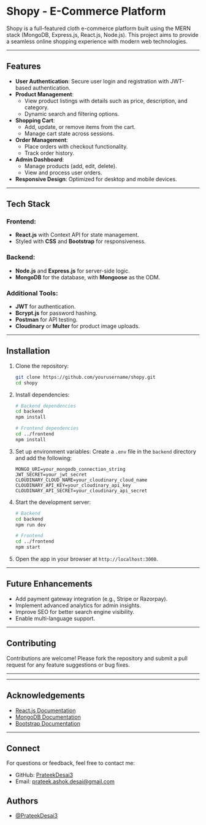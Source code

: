 # Shopy - E-Commerce Platform

Shopy is a full-featured cloth e-commerce platform built using the MERN stack (MongoDB, Express.js, React.js, Node.js). This project aims to provide a seamless online shopping experience with modern web technologies.

---

## Features

- **User Authentication**: Secure user login and registration with JWT-based authentication.
- **Product Management**:
  - View product listings with details such as price, description, and category.
  - Dynamic search and filtering options.
- **Shopping Cart**:
  - Add, update, or remove items from the cart.
  - Manage cart state across sessions.
- **Order Management**:
  - Place orders with checkout functionality.
  - Track order history.
- **Admin Dashboard**:
  - Manage products (add, edit, delete).
  - View and process user orders.
- **Responsive Design**: Optimized for desktop and mobile devices.

---

## Tech Stack

### Frontend:

- **React.js** with Context API for state management.
- Styled with **CSS** and **Bootstrap** for responsiveness.

### Backend:

- **Node.js** and **Express.js** for server-side logic.
- **MongoDB** for the database, with **Mongoose** as the ODM.

### Additional Tools:

- **JWT** for authentication.
- **Bcrypt.js** for password hashing.
- **Postman** for API testing.
- **Cloudinary** or **Multer** for product image uploads.

---

## Installation

1. Clone the repository:

   ```bash
   git clone https://github.com/yourusername/shopy.git
   cd shopy
   ```

2. Install dependencies:

   ```bash
   # Backend dependencies
   cd backend
   npm install

   # Frontend dependencies
   cd ../frontend
   npm install
   ```

3. Set up environment variables: Create a `.env` file in the `backend` directory and add the following:

   ```env
   MONGO_URI=your_mongodb_connection_string
   JWT_SECRET=your_jwt_secret
   CLOUDINARY_CLOUD_NAME=your_cloudinary_cloud_name
   CLOUDINARY_API_KEY=your_cloudinary_api_key
   CLOUDINARY_API_SECRET=your_cloudinary_api_secret
   ```

4. Start the development server:

   ```bash
   # Backend
   cd backend
   npm run dev

   # Frontend
   cd ../frontend
   npm start
   ```

5. Open the app in your browser at `http://localhost:3000`.

---



## Future Enhancements

- Add payment gateway integration (e.g., Stripe or Razorpay).
- Implement advanced analytics for admin insights.
- Improve SEO for better search engine visibility.
- Enable multi-language support.

---

## Contributing

Contributions are welcome! Please fork the repository and submit a pull request for any feature suggestions or bug fixes.

---


---

## Acknowledgements

- [React.js Documentation](https://reactjs.org/)
- [MongoDB Documentation](https://www.mongodb.com/docs/)
- [Bootstrap Documentation](https://getbootstrap.com/)

---

## Connect

For questions or feedback, feel free to contact me:

- GitHub: [PrateekDesai3](https://github.com/PrateekDesai3)
- Email: [prateek.ashok.desai@gmail.com](mailto\:prateek.ashok.desai@gmail.com)

## Authors
- [@PrateekDesai3](https://github.com/PrateekDesai3)




